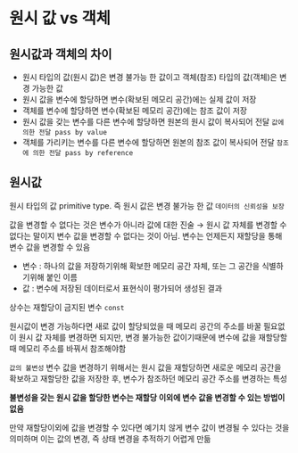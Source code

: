 # 원시 값 vs 객체

## 원시값과 객체의 차이

- 원시 타입의 값(원시 값)은 변경 불가능 한 값이고 객체(참조) 타입의 값(객체)은 변경 가능한 값
- 원시 값을 변수에 할당하면 변수(확보된 메모리 공간)에는 실제 값이 저장
- 객체를 변수에 할당하면 변수(확보된 메모리 공간)에는 참조 값이 저장
- 원시 값을 갖는 변수를 다른 변수에 할당하면 원본의 원시 값이 복사되어 전달 `값에 의한 전달 pass by value`
- 객체를 가리키는 변수를 다른 변수에 할당하면 원본의 참조 값이 복사되어 전달 `참조에 의한 전달 pass by reference`

## 원시값

원시 타입의 값 primitive type. 즉 원시 값은 변경 불가능 한 값 `데이터의 신뢰성을 보장`

값을 변경할 수 없다는 것은 변수가 아니라 값에 대한 진술 → 원시 값 자체를 변경할 수 없다는 말이지 변수 값을 변경할 수 없다는 것이 아님. 변수는 언제든지 재할당을 통해 변수 값을 변경할 수 있음

- 변수 :  하나의 값을 저장하기위해 확보한 메모리 공간 자체, 또는 그 공간을 식별하기위해 붙인 이름
- 값 : 변수에 저장된 데이터로서 표현식이 평가되어 생성된 결과

상수는 재할당이 금지된 변수 `const`

원시값이 변경 가능하다면 새로 값이 할당되었을 때 메모리 공간의 주소를 바꿀 필요없이 원시 값 자체를 변경하면 되지만, 변경 불가능한 값이기때문에 변수에 값을 재할당할 때 메모리 주소를 바꿔서 참조해야함

`값의 불변성` 변수 값을 변경하기 위해서는 원시 값을 재할당하면 새로운 메모리 공간을 확보하고 재할당한 값을 저장한 후, 변수가 참조하던 메모리 공간 주소를 변경하는 특성

**불변성을 갖는 원시 값을 할당한 변수는 재할당 이외에 변수 값을 변경할 수 있는 방법이 없음**

만약 재할당이외에 값을 변경할 수 있다면 예기치 않게 변수 값이 변경될 수 있다는 것을 의미하며 이는 값의 변경, 즉 상태 변경을 추적하기 어렵게 만듦